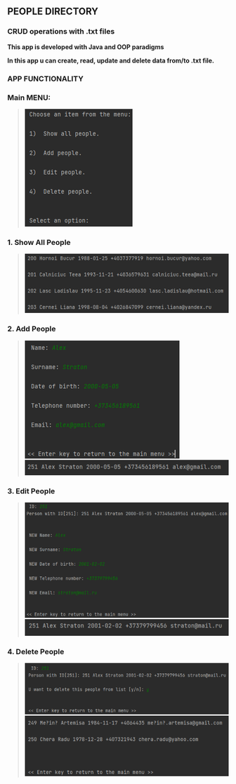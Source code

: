 ## PEOPLE DIRECTORY

### **CRUD operations with .txt files**

**This app is developed with Java and OOP paradigms**

**In this app u can create, read, update and delete data from/to .txt file.**

### **APP FUNCTIONALITY**

### Main MENU:
>![alt text](https://raw.githubusercontent.com/yettensyvus/people_directory/master/others/menu.png)

### 1. Show All People
>![alt text](https://raw.githubusercontent.com/yettensyvus/people_directory/master/others/1_show_all_people.png)

### 2. Add People
>![alt text](https://raw.githubusercontent.com/yettensyvus/people_directory/master/others/2_add_people.png)
>![alt text](https://raw.githubusercontent.com/yettensyvus/people_directory/master/others/2_1_add_people.png)

### 3. Edit People
>![alt text](https://raw.githubusercontent.com/yettensyvus/people_directory/master/others/3_edit_people.png)
>![alt text](https://raw.githubusercontent.com/yettensyvus/people_directory/master/others/3_1_edit_people.png)

### 4. Delete People
>![alt text](https://raw.githubusercontent.com/yettensyvus/people_directory/master/others/4_delete_people.png)
>![alt text](https://raw.githubusercontent.com/yettensyvus/people_directory/master/others/4_1_delete_people.png)